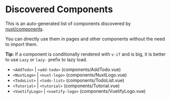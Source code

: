 # Discovered Components

This is an auto-generated list of components discovered by [nuxt/components](https://github.com/nuxt/components).

You can directly use them in pages and other components without the need to import them.

**Tip:** If a component is conditionally rendered with `v-if` and is big, it is better to use `Lazy` or `lazy-` prefix to lazy load.

- `<AddTodo>` | `<add-todo>` (components/AddTodo.vue)
- `<NuxtLogo>` | `<nuxt-logo>` (components/NuxtLogo.vue)
- `<TodoList>` | `<todo-list>` (components/TodoList.vue)
- `<Tutorial>` | `<tutorial>` (components/Tutorial.vue)
- `<VuetifyLogo>` | `<vuetify-logo>` (components/VuetifyLogo.vue)
